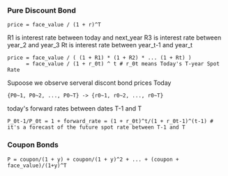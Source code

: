 ### Pure Discount Bond
```
price = face_value / (1 + r)^T
```

R1 is interest rate between today and next_year
R3 is interest rate between year_2 and year_3
Rt is interest rate between year_t-1 and year_t

```
price = face_value / ( (1 + R1) * (1 + R2) * ... (1 + Rt) )
      = face_value / (1 + r_0t) ^ t # r_0t means Today's T-year Spot Rate
```

Supoose we observe serveral discont bond prices Today
```
{P0~1, P0~2, ..., P0~T} -> {r0~1, r0~2, ..., r0~T}
```

today's forward rates between dates T-1 and T
```
P_0t-1/P_0t = 1 + forward_rate = (1 + r_0t)^t/(1 + r_0t-1)^(t-1) # it's a forecast of the future spot rate between T-1 and T
```

### Coupon Bonds
```
P = coupon/(1 + y) + coupon/(1 + y)^2 + ... + (coupon + face_value)/(1+y)^T
```